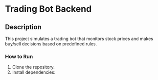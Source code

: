 # Trading Bot Backend

## Description
This project simulates a trading bot that monitors stock prices and makes buy/sell decisions based on predefined rules.

### How to Run
1. Clone the repository.
2. Install dependencies:
